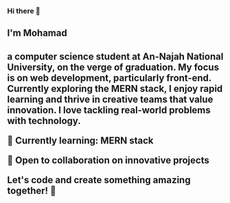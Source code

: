 ### Hi there 👋

<h2>I'm Mohamad<h2>a computer science student at An-Najah National University, on the verge of graduation. My focus is on web development, particularly front-end. Currently exploring the MERN stack, I enjoy rapid learning and thrive in creative teams that value innovation. I love tackling real-world problems with technology.

🌱 Currently learning: MERN stack

👯 Open to collaboration on innovative projects

Let's code and create something amazing together! 🚀
